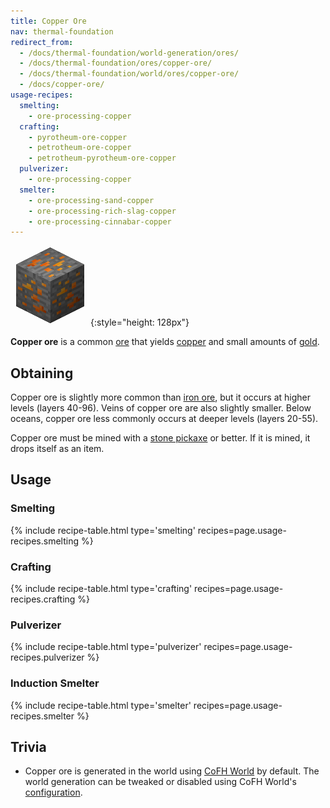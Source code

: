 ```yaml
---
title: Copper Ore
nav: thermal-foundation
redirect_from:
  - /docs/thermal-foundation/world-generation/ores/
  - /docs/thermal-foundation/ores/copper-ore/
  - /docs/thermal-foundation/world/ores/copper-ore/
  - /docs/copper-ore/
usage-recipes:
  smelting:
    - ore-processing-copper
  crafting:
    - pyrotheum-ore-copper
    - petrotheum-ore-copper
    - petrotheum-pyrotheum-ore-copper
  pulverizer:
    - ore-processing-copper
  smelter:
    - ore-processing-sand-copper
    - ore-processing-rich-slag-copper
    - ore-processing-cinnabar-copper
---
```


![Copper ore](/assets/images/thermal-foundation/ore-copper.png){:style="height: 128px"}


**Copper ore** is a common [ore](https://minecraft.gamepedia.com/Ore) that
yields [copper](/docs/thermal-foundation/copper-ingot/) and small amounts of
[gold](https://minecraft.gamepedia.com/Gold_Ingot).


Obtaining
---------

Copper ore is slightly more common than [iron
ore](https://minecraft.gamepedia.com/Iron_Ore), but it occurs at higher levels
(layers 40-96). Veins of copper ore are also slightly smaller. Below oceans,
copper ore less commonly occurs at deeper levels (layers 20-55).

Copper ore must be mined with a [stone
pickaxe](https://minecraft.gamepedia.com/Pickaxe) or better. If it is mined, it
drops itself as an item.


Usage
-----

### Smelting
{% include recipe-table.html type='smelting' recipes=page.usage-recipes.smelting %}

### Crafting
{% include recipe-table.html type='crafting' recipes=page.usage-recipes.crafting %}

### Pulverizer
{% include recipe-table.html type='pulverizer' recipes=page.usage-recipes.pulverizer %}

### Induction Smelter
{% include recipe-table.html type='smelter' recipes=page.usage-recipes.smelter %}


Trivia
------

* Copper ore is generated in the world using [CoFH World](/docs/cofh-world/) by
  default. The world generation can be tweaked or disabled using CoFH World's
  [configuration](/docs/cofh-world/world-generator-configuration/).
